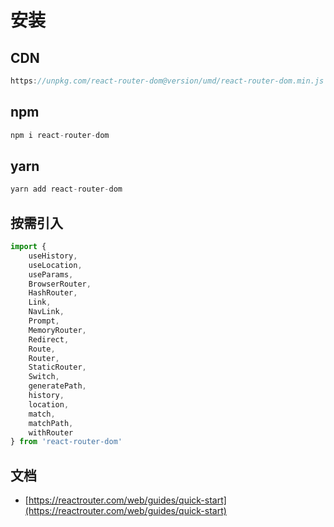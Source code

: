 # 安装

## CDN

```js
https://unpkg.com/react-router-dom@version/umd/react-router-dom.min.js
```

## npm

```js
npm i react-router-dom
```

## yarn

```js
yarn add react-router-dom
```

## 按需引入

```js
import {
    useHistory,
    useLocation,
    useParams,
    BrowserRouter,
    HashRouter,
    Link,
    NavLink,
    Prompt,
    MemoryRouter,
    Redirect,
    Route,
    Router,
    StaticRouter,
    Switch,
    generatePath,
    history,
    location,
    match,
    matchPath,
    withRouter
} from 'react-router-dom'
```



## 文档

- [https://reactrouter.com/web/guides/quick-start](https://reactrouter.com/web/guides/quick-start)

